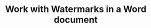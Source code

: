 ﻿---
title: "Work with Watermarks in a Word document"
type: docs
url: /watermark/
description: "Work with Watermarks in a Word document"
weight: 280
---

